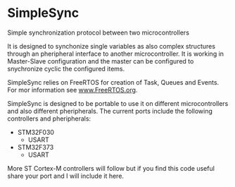 # SimpleSync
Simple synchronization protocol between two microcontrollers

It is designed to synchonize single variables as also complex structures through an pheripheral interface to another microcontroller. It is working in Master-Slave configuration and the master can be configured to snychronize cyclic the configured items.

SimpleSync relies on FreeRTOS for creation of Task, Queues and Events. For mor information see www.FreeRTOS.org.

SimpleSync is designed to be portable to use it on different microcontrollers and also different pheripherals. The current ports include the following controllers and pheripherals:
- STM32F030
  - USART
- STM32F373
  - USART

More ST Cortex-M controllers will follow but if you find this code useful share your port and I will include it here.
